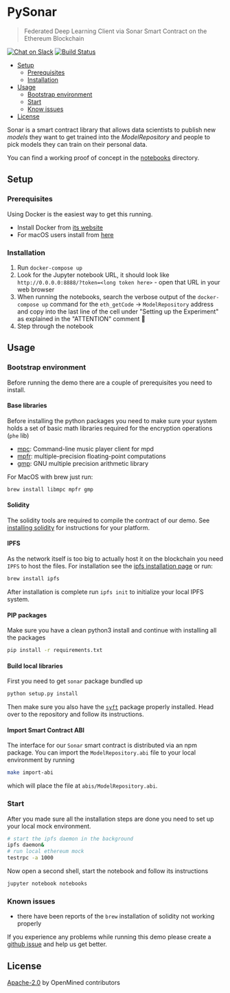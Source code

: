 # PySonar

> Federated Deep Learning Client via Sonar Smart Contract on the Ethereum Blockchain

[![Chat on Slack](https://img.shields.io/badge/chat-on%20slack-7A5979.svg)](https://openmined.slack.com/messages/team_pysonar)
[![Build Status](https://travis-ci.org/OpenMined/PySonar.svg?branch=master)](https://travis-ci.org/OpenMined/PySonar)

<!-- TOC depthFrom:2 -->

- [Setup](#setup)
    - [Prerequisites](#prerequisites)
    - [Installation](#installation)
- [Usage](#usage)
    - [Bootstrap environment](#bootstrap-environment)
    - [Start](#start)
    - [Know issues](#know-issues)
- [License](#license)

<!-- /TOC -->

Sonar is a smart contract library that allows data scientists to publish new _models_ they want to get trained into the _ModelRepository_ and people to pick models they can train on their personal data.

You can find a working proof of concept in the [notebooks](./notebooks) directory.

## Setup

### Prerequisites

Using Docker is the easiest way to get this running.

* Install Docker from [its website](https://www.docker.com/)
* For macOS users install from [here](https://docs.docker.com/docker-for-mac/)

### Installation

1. Run `docker-compose up`
2. Look for the Jupyter notebook URL, it should look like `http://0.0.0.0:8888/?token=<long token here>` - open that URL in your web browser
3. When running the notebooks, search the verbose output of the `docker-compose up` command for the `eth_getCode` -> `ModelRepository` address and copy into the last line of the cell under "Setting up the Experiment" as explained in the "ATTENTION" comment 🙂
4. Step through the notebook

## Usage

### Bootstrap environment

Before running the demo there are a couple of prerequisites you need to install.

#### Base libraries

Before installing the python packages you need to make sure your system holds a set of basic math libraries required for the encryption operations (`phe` lib)

* [mpc](https://www.musicpd.org/clients/mpc/): Command-line music player client for mpd
* [mpfr](http://www.mpfr.org/): multiple-precision floating-point computations
* [gmp](https://gmplib.org/): GNU multiple precision arithmetic library

For MacOS with brew just run:

```sh
brew install libmpc mpfr gmp
```

#### Solidity

The solidity tools are required to compile the contract of our demo.
See [installing solidity](http://solidity.readthedocs.io/en/develop/installing-solidity.html) for instructions for your platform.

#### IPFS

As the network itself is too big to actually host it on the blockchain you need `IPFS` to host the files.
For installation see the [ipfs installation page](https://dist.ipfs.io/#go-ipfs) or run:

```sh
brew install ipfs
```

After installation is complete run `ipfs init` to initialize your local IPFS system.

#### PIP packages

Make sure you have a clean python3 install and continue with installing all the packages

```sh
pip install -r requirements.txt
```

#### Build local libraries

First you need to get `sonar` package bundled up

```sh
python setup.py install
```

Then make sure you also have the [`syft`](https://github.com/OpenMined/syft) package properly installed. Head over to the repository and follow its instructions.

#### Import Smart Contract ABI

The interface for our `Sonar` smart contract is distributed via an npm package. You can import the `ModelRepository.abi` file to your local environment by running

```sh
make import-abi
```

which will place the file at `abis/ModelRepository.abi`.

### Start

After you made sure all the installation steps are done you need to set up your local mock environment.

```sh
# start the ipfs daemon in the background
ipfs daemon&
# run local ethereum mock
testrpc -a 1000
```

Now open a second shell, start the notebook and follow its instructions

```sh
jupyter notebook notebooks
```

### Known issues

* there have been reports of the `brew` installation of solidity not working properly

If you experience any problems while running this demo please create a [github issue](https://github.com/OpenMined/sonar/issues) and help us get better.

## License

[Apache-2.0](https://github.com/OpenMined/PySonar/blob/master/LICENSE) by OpenMined contributors
